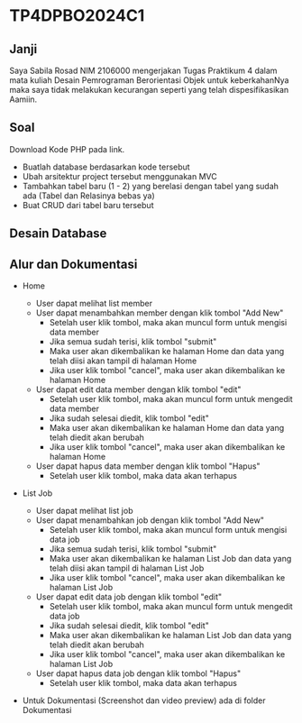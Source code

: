 # TP4DPBO2024C1

## Janji

Saya Sabila Rosad NIM 2106000 mengerjakan Tugas Praktikum 4 dalam mata kuliah Desain Pemrograman Berorientasi Objek untuk keberkahanNya maka saya tidak melakukan kecurangan seperti yang telah dispesifikasikan Aamiin.

## Soal

Download Kode PHP pada link.

- Buatlah database berdasarkan kode tersebut
- Ubah arsitektur project tersebut menggunakan MVC
- Tambahkan tabel baru (1 - 2) yang berelasi dengan tabel yang sudah ada
  (Tabel dan Relasinya bebas ya)
- Buat CRUD dari tabel baru tersebut

## Desain Database

## Alur dan Dokumentasi

- Home

  - User dapat melihat list member
  - User dapat menambahkan member dengan klik tombol "Add New"
    - Setelah user klik tombol, maka akan muncul form untuk mengisi data member
    - Jika semua sudah terisi, klik tombol "submit"
    - Maka user akan dikembalikan ke halaman Home dan data yang telah diisi akan tampil di halaman Home
    - Jika user klik tombol "cancel", maka user akan dikembalikan ke halaman Home
  - User dapat edit data member dengan klik tombol "edit"
    - Setelah user klik tombol, maka akan muncul form untuk mengedit data member
    - Jika sudah selesai diedit, klik tombol "edit"
    - Maka user akan dikembalikan ke halaman Home dan data yang telah diedit akan berubah
    - Jika user klik tombol "cancel", maka user akan dikembalikan ke halaman Home
  - User dapat hapus data member dengan klik tombol "Hapus"
    - Setelah user klik tombol, maka data akan terhapus

- List Job

  - User dapat melihat list job
  - User dapat menambahkan job dengan klik tombol "Add New"
    - Setelah user klik tombol, maka akan muncul form untuk mengisi data job
    - Jika semua sudah terisi, klik tombol "submit"
    - Maka user akan dikembalikan ke halaman List Job dan data yang telah diisi akan tampil di halaman List Job
    - Jika user klik tombol "cancel", maka user akan dikembalikan ke halaman List Job
  - User dapat edit data job dengan klik tombol "edit"
    - Setelah user klik tombol, maka akan muncul form untuk mengedit data job
    - Jika sudah selesai diedit, klik tombol "edit"
    - Maka user akan dikembalikan ke halaman List Job dan data yang telah diedit akan berubah
    - Jika user klik tombol "cancel", maka user akan dikembalikan ke halaman List Job
  - User dapat hapus data job dengan klik tombol "Hapus"
    - Setelah user klik tombol, maka data akan terhapus

- Untuk Dokumentasi (Screenshot dan video preview) ada di folder Dokumentasi
